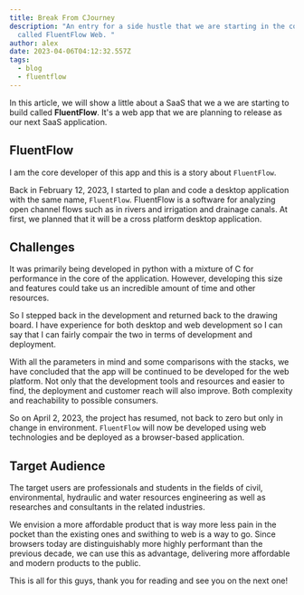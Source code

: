```yaml
---
title: Break From CJourney
description: "An entry for a side hustle that we are starting in the company
  called FluentFlow Web. "
author: alex
date: 2023-04-06T04:12:32.557Z
tags:
  - blog
  - fluentflow
---
```

In this article, we will show a little about a SaaS that we a we are starting to build called <strong>FluentFlow</strong>.
It's a web app that we are planning to release as our next SaaS application.

## FluentFlow

I am the core developer of this app and this is a story about `FluentFlow`. 

Back in February 12, 2023, I started to plan and code a desktop application with the same name, `FluentFlow`. FluentFlow is a software for analyzing open channel flows such as in rivers and irrigation and drainage canals. At first, we planned that it will be a cross platform desktop application. 

## Challenges

It was primarily being developed in python with a mixture of C for performance in the core of the application. However, developing this size and features could take us an incredible amount of time and other resources. 

So I stepped back in the development and returned back to the drawing board. I have experience for both desktop and web development so I can say that I can fairly compair the two in terms of development and deployment. 

With all the parameters in mind and some comparisons with the stacks, we have concluded that the app will be continued to be developed for the web platform. Not only that the development tools and resources and easier to find, the deployment and customer reach will also improve. Both complexity and reachability to possible consumers.

So on April 2, 2023, the project has resumed, not back to zero but only in change in environment. `FluentFlow` will now be developed using web technologies and be deployed as a browser-based application. 

## Target Audience

The target users are professionals and students in the fields of civil, environmental, hydraulic and water resources engineering as well as researches and consultants in the related industries.

We envision a more affordable product that is way more less pain in the pocket than the existing ones and swithing to web is a way to go. Since browsers today are distinguishably more highly performant than the previous decade, we can use this as advantage, delivering more affordable and modern products to the public.

This is all for this guys, thank you for reading and see you on the next one!

